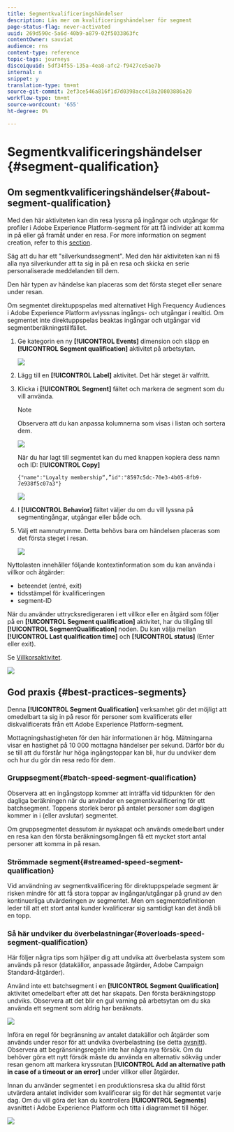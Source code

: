 ```yaml
---
title: Segmentkvalificeringshändelser
description: Läs mer om kvalificeringshändelser för segment
page-status-flag: never-activated
uuid: 269d590c-5a6d-40b9-a879-02f5033863fc
contentOwner: sauviat
audience: rns
content-type: reference
topic-tags: journeys
discoiquuid: 5df34f55-135a-4ea8-afc2-f9427ce5ae7b
internal: n
snippet: y
translation-type: tm+mt
source-git-commit: 2ef3ce546a816f1d7d0398acc418a20803886a20
workflow-type: tm+mt
source-wordcount: '655'
ht-degree: 0%

---
```



# Segmentkvalificeringshändelser {#segment-qualification}

## Om segmentkvalificeringshändelser{#about-segment-qualification}

Med den här aktiviteten kan din resa lyssna på ingångar och utgångar för profiler i Adobe Experience Platform-segment för att få individer att komma in på eller gå framåt under en resa. For more information on segment creation, refer to this [section](../segment/about-segments.md).

Säg att du har ett &quot;silverkundssegment&quot;. Med den här aktiviteten kan ni få alla nya silverkunder att ta sig in på en resa och skicka en serie personaliserade meddelanden till dem.

Den här typen av händelse kan placeras som det första steget eller senare under resan.

Om segmentet direktuppspelas med alternativet High Frequency Audiences i Adobe Experience Platform avlyssnas ingångs- och utgångar i realtid. Om segmentet inte direktuppspelas beaktas ingångar och utgångar vid segmentberäkningstillfället.

1. Ge kategorin en ny **[!UICONTROL Events]** dimension och släpp en **[!UICONTROL Segment qualification]** aktivitet på arbetsytan.

   ![](../assets/segment5.png)

1. Lägg till en **[!UICONTROL Label]** aktivitet. Det här steget är valfritt.

1. Klicka i **[!UICONTROL Segment]** fältet och markera de segment som du vill använda.

   >[!NOTE]
   >
   >Observera att du kan anpassa kolumnerna som visas i listan och sortera dem.

   ![](../assets/segment6.png)

   När du har lagt till segmentet kan du med knappen kopiera dess namn och ID: **[!UICONTROL Copy]**

   `{"name":"Loyalty membership“,”id":"8597c5dc-70e3-4b05-8fb9-7e938f5c07a3"}`

   ![](../assets/segment-copy.png)

1. I **[!UICONTROL Behavior]** fältet väljer du om du vill lyssna på segmentingångar, utgångar eller både och.

1. Välj ett namnutrymme. Detta behövs bara om händelsen placeras som det första steget i resan.

   ![](../assets/segment7.png)

Nyttolasten innehåller följande kontextinformation som du kan använda i villkor och åtgärder:

* beteendet (entré, exit)
* tidsstämpel för kvalificeringen
* segment-ID

När du använder uttrycksredigeraren i ett villkor eller en åtgärd som följer på en **[!UICONTROL Segment qualification]** aktivitet, har du tillgång till **[!UICONTROL SegmentQualification]** noden. Du kan välja mellan **[!UICONTROL Last qualification time]** och **[!UICONTROL status]** (Enter eller exit).

Se [Villkorsaktivitet](../building-journeys/condition-activity.md#about_condition).

![](../assets/segment8.png)

## God praxis {#best-practices-segments}

Denna **[!UICONTROL Segment Qualification]** verksamhet gör det möjligt att omedelbart ta sig in på resor för personer som kvalificerats eller diskvalificerats från ett Adobe Experience Platform-segment.

Mottagningshastigheten för den här informationen är hög. Mätningarna visar en hastighet på 10 000 mottagna händelser per sekund. Därför bör du se till att du förstår hur höga ingångstoppar kan bli, hur du undviker dem och hur du gör din resa redo för dem.

### Gruppsegment{#batch-speed-segment-qualification}

Observera att en ingångstopp kommer att inträffa vid tidpunkten för den dagliga beräkningen när du använder en segmentkvalificering för ett batchsegment. Toppens storlek beror på antalet personer som dagligen kommer in i (eller avslutar) segmentet.

Om gruppsegmentet dessutom är nyskapat och används omedelbart under en resa kan den första beräkningsomgången få ett mycket stort antal personer att komma in på resan.

### Strömmade segment{#streamed-speed-segment-qualification}

Vid användning av segmentkvalificering för direktuppspelade segment är risken mindre för att få stora toppar av ingångar/utgångar på grund av den kontinuerliga utvärderingen av segmentet. Men om segmentdefinitionen leder till att ett stort antal kunder kvalificerar sig samtidigt kan det ändå bli en topp.

### Så här undviker du överbelastningar{#overloads-speed-segment-qualification}

Här följer några tips som hjälper dig att undvika att överbelasta system som används på resor (datakällor, anpassade åtgärder, Adobe Campaign Standard-åtgärder).

Använd inte ett batchsegment i en **[!UICONTROL Segment Qualification]** aktivitet omedelbart efter att det har skapats. Den första beräkningstopp undviks. Observera att det blir en gul varning på arbetsytan om du ska använda ett segment som aldrig har beräknats.

![](../assets/segment-error.png)

Införa en regel för begränsning av antalet datakällor och åtgärder som används under resor för att undvika överbelastning (se detta [avsnitt](../api/capping.md)). Observera att begränsningsregeln inte har några nya försök. Om du behöver göra ett nytt försök måste du använda en alternativ sökväg under resan genom att markera kryssrutan **[!UICONTROL Add an alternative path in case of a timeout or an error]** under villkor eller åtgärder.

Innan du använder segmentet i en produktionsresa ska du alltid först utvärdera antalet individer som kvalificerar sig för det här segmentet varje dag. Om du vill göra det kan du kontrollera **[!UICONTROL Segments]** avsnittet i Adobe Experience Platform och titta i diagrammet till höger.

![](../assets/segment-overload.png)
